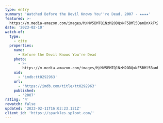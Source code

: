 ```yaml
---
type: entry
summary: 'Watched Before the Devil Knows You''re Dead, 2007 - ★★★★'
featured: >-
  https://m.media-amazon.com/images/M/MV5BMTQ1NzM2ODQxNF5BMl5BanBnXkFtZTcwMDczMDU1MQ@@._V1_SX300.jpg
date: '2023-02-10'
watch-of:
  type:
    - cite
  properties:
    name:
      - Before the Devil Knows You're Dead
    photo:
      - >-
        https://m.media-amazon.com/images/M/MV5BMTQ1NzM2ODQxNF5BMl5BanBnXkFtZTcwMDczMDU1MQ@@._V1_SX300.jpg
    uid:
      - 'imdb:tt0292963'
    url:
      - 'https://imdb.com/title/tt0292963'
    published:
      - '2007'
rating: '4'
rewatch: false
updated: '2023-02-11T16:02:23.121Z'
client_id: 'https://sparkles.sploot.com/'
---
```


